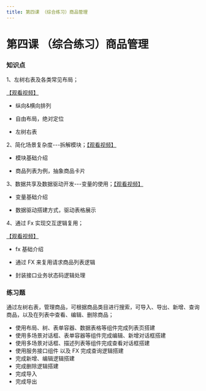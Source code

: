 ```yaml
---
title: 第四课 （综合练习）商品管理
---
```


# 第四课 （综合练习）商品管理

### 知识点

1、左树右表及各类常见布局；

[【观看视频】](https://meeting.tencent.com/v2/cloud-record/share?id=27fa6eb9-d6b6-42bf-a6df-49f21dea8cb1)

- 纵向&横向排列

- 自由布局，绝对定位

- 左树右表

2、简化场景复杂度---拆解模块；[【观看视频】](https://meeting.tencent.com/meetlog/detail/index.html?s=jlEfvUbRZV3FE2hZZvZQDt72lWplCXKEeemzbYM4S_Q)

- 模块基础介绍

- 商品列表为例，抽象商品卡片

3、数据共享及数据驱动开发---变量的使用；[【观看视频】](https://meeting.tencent.com/meetlog/detail/index.html?s=4Bj4btTCtWXCbWswUZ4XMzMQz7UvyZrdajnoX7tTp5k)

- 变量基础介绍

- 数据驱动搭建方式，驱动表格展示

4、通过 Fx 实现交互逻辑复用；

[【观看视频】](https://meeting.tencent.com/meetlog/detail/index.html?s=0_Yx5oYodLPbg06tmWEreB0aPVTosq5liUM3aODNcPo)

- fx 基础介绍

- 通过 FX 来复用请求商品列表逻辑

- 封装接口业务状态码逻辑处理

### 练习题

通过左树右表，管理商品，可根据商品类目进行搜索，可导入、导出、新增、查询商品，以及在列表中查看、编辑、删除商品；

- 使用布局、树、表单容器、数据表格等组件完成列表页搭建
- 使用多场景对话框、表单容器等组件完成编辑、新增对话框搭建
- 使用多场景对话框、描述列表等组件完成查看对话框搭建
- 使用服务接口组件 以及 FX 完成查询逻辑搭建
- 完成新增、编辑逻辑搭建
- 完成删除逻辑搭建
- 完成导入
- 完成导出
